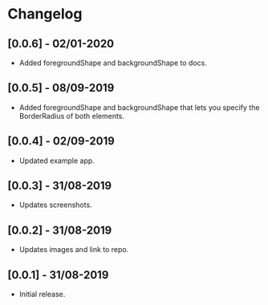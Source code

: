# Changelog

## [0.0.6] - 02/01-2020

* Added foregroundShape and backgroundShape to docs.

## [0.0.5] - 08/09-2019

* Added foregroundShape and backgroundShape that lets you specify the BorderRadius of both elements.

## [0.0.4] - 02/09-2019

* Updated example app.

## [0.0.3] - 31/08-2019

* Updates screenshots.

## [0.0.2] - 31/08-2019

* Updates images and link to repo.

## [0.0.1] - 31/08-2019

* Initial release.
